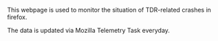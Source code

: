 This webpage is used to monitor the situation of TDR-related crashes in firefox.

The data is updated via Mozilla Telemetry Task everyday.
